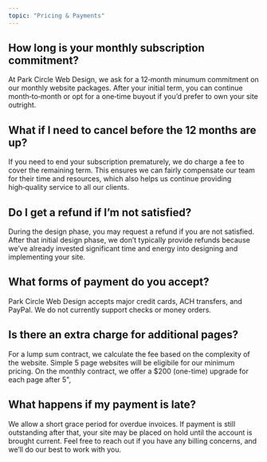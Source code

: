 ```yaml
---
topic: "Pricing & Payments"
---
```


## How long is your monthly subscription commitment?

At Park Circle Web Design, we ask for a 12‑month minumum commitment on our monthly website packages. After your initial term, you can continue month‑to‑month or opt for a one‑time buyout if you’d prefer to own your site outright.

## What if I need to cancel before the 12 months are up?

If you need to end your subscription prematurely, we do charge a fee to cover the remaining term. This ensures we can fairly compensate our team for their time and resources, which also helps us continue providing high‑quality service to all our clients.

## Do I get a refund if I’m not satisfied?

During the design phase, you may request a refund if you are not satisfied. After that initial design phase, we don’t typically provide refunds because we’ve already invested significant time and energy into designing and implementing your site.

## What forms of payment do you accept?

Park Circle Web Design accepts major credit cards, ACH transfers, and PayPal. We do not currently support checks or money orders.

## Is there an extra charge for additional pages?

For a lump sum contract, we calculate the fee based on the complexity of the website. Simple 5 page websites will be eligibile for our minimum pricing. On the monthly contract, we offer a $200 (one-time) upgrade for each page after 5",

## What happens if my payment is late?

We allow a short grace period for overdue invoices. If payment is still outstanding after that, your site may be placed on hold until the account is brought current. Feel free to reach out if you have any billing concerns, and we’ll do our best to work with you.
